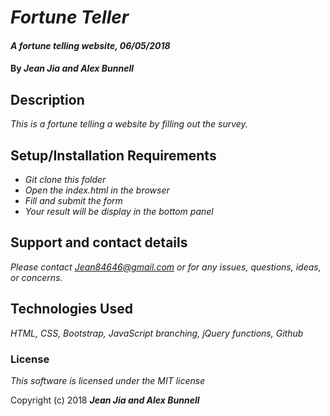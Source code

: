 # _Fortune Teller_

#### _A fortune telling website, 06/05/2018_

#### By _**Jean Jia and Alex Bunnell**_

## Description

_This is a fortune telling a website by filling out the survey._

## Setup/Installation Requirements

* _Git clone this folder_
* _Open the index.html in the browser_
* _Fill and submit the form_
* _Your result will be display in the bottom panel_

## Support and contact details

_Please contact Jean84646@gmail.com or for any issues, questions, ideas, or concerns._

## Technologies Used

_HTML, CSS, Bootstrap, JavaScript branching, jQuery functions, Github_

### License

*This software is licensed under the MIT license*

Copyright (c) 2018 **_Jean Jia and Alex Bunnell_**
